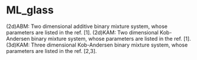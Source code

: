 # ML_glass
(2d)ABM: Two dimensional additive binary mixture system, whose parameters are listed in the ref. [1]. 
(2d)KAM: Two dimensional Kob-Andersen binary mixture system, whose parameters are listed in the ref. [1]. 
(3d)KAM: Three dimensional Kob-Andersen binary mixture system, whose parameters are listed in the ref. [2,3]. 
